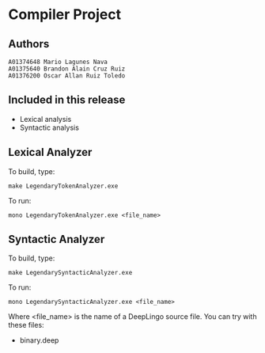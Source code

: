 Compiler Project
========

## Authors
	A01374648 Mario Lagunes Nava 
	A01375640 Brandon Alain Cruz Ruiz
	A01376200 Oscar Allan Ruiz Toledo

## Included in this release

   * Lexical analysis
   * Syntactic analysis
    
## Lexical Analyzer

To build, type:
```
make LegendaryTokenAnalyzer.exe
```

To run:
```
mono LegendaryTokenAnalyzer.exe <file_name>
```

## Syntactic Analyzer

To build, type:
```
make LegendarySyntacticAnalyzer.exe
```

To run:
```
mono LegendarySyntacticAnalyzer.exe <file_name>
```
    
Where <file_name> is the name of a DeepLingo source file. You can try with
these files:

   * binary.deep
